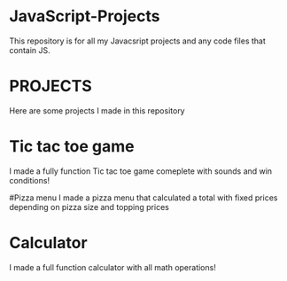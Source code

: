 # JavaScript-Projects

This repository is for all my Javacsript projects and any code files that contain JS.

# PROJECTS
Here are some projects I made in this repository

# Tic tac toe game
I made a fully function Tic tac toe game comeplete with sounds and win conditions!

#Pizza menu
I made a pizza menu that calculated a total with fixed prices depending on pizza size and topping prices   

# Calculator
I made a full function calculator with all math operations!
